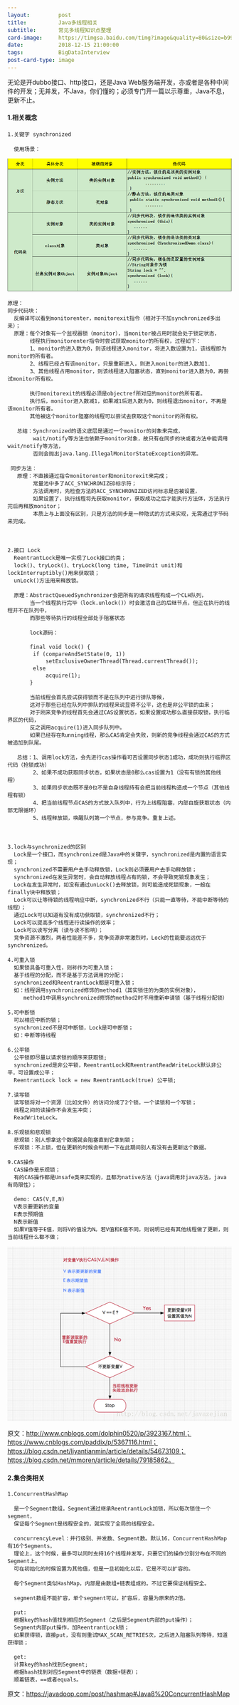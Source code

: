 ```yaml
---
layout:         post
title:          Java多线程相关
subtitle:       常见多线程知识点整理
card-image:     https://timgsa.baidu.com/timg?image&quality=80&size=b9999_10000&sec=1544886985001&di=6dabac2fd3dd7d2b0af391951190b93a&imgtype=0&src=http%3A%2F%2Fs1.51cto.com%2Foss%2F201802%2F27%2F164a32018df83046460958996918d890.jpg-wh_651x-s_1321967539.jpg
date:           2018-12-15 21:00:00
tags:           BigDataInterview
post-card-type: image
---
```


  无论是开dubbo接口、http接口，还是Java Web服务端开发，亦或者是各种中间件的开发；无并发，不Java，你们懂的；必须专门开一篇以示尊重，Java不息，更新不止。
  
#### 1.相关概念

    1.关键字 synchronized
    
      使用场景：
      
![MacDown Screenshot](/assets/images/2615789-08f16aeac7e0977d.png)

    原理：
    同步代码块：
      反编译可以看到monitorenter，monitorexit指令（相对于不加synchronized多出来）；
      原理：每个对象有一个监视器锁（monitor），当monitor被占用时就会处于锁定状态，
           线程执行monitorenter指令时尝试获取monitor的所有权，过程如下：
           1、monitor的进入数为0，则该线程进入monitor，将进入数设置为1，该线程即为monitor的所有者。
           2、线程已经占有该monitor，只是重新进入，则进入monitor的进入数加1.
           3、其他线程占用monitor，则该线程进入阻塞状态，直到monitor进入数为0，再尝试monitor所有权。  
           
           执行monitorexit的线程必须是objectref所对应的monitor的所有者。
           执行后，monitor进入数减1，如果减1后进入数为0，则线程退出monitor，不再是该monitor所有者。
           其他被这个monitor阻塞的线程可以尝试去获取这个monitor的所有权。 
           
       总结：Synchronized的语义底层是通过一个monitor的对象来完成，
            wait/notify等方法也依赖于monitor对象，故只有在同步的块或者方法中能调用wait/notify等方法，
            否则会抛出java.lang.IllegalMonitorStateException的异常。
            
     同步方法：
       原理：不直接通过指令monitorenter和monitorexit来完成；
            常量池中多了ACC_SYNCHRONIZED标示符；
            方法调用时，先检查方法的ACC_SYNCHRONIZED访问标志是否被设置，
            如果设置了，执行线程将先获取monitor，获取成功之后才能执行方法体，方法执行完后再释放monitor；
            本质上与上面没有区别，只是方法的同步是一种隐式的方式来实现，无需通过字节码来完成。
            
               

    2.接口 Lock
      ReentrantLock是唯一实现了Lock接口的类；
      lock()、tryLock()、tryLock(long time, TimeUnit unit)和lockInterruptibly()用来获取锁；
      unLock()方法用来释放锁。
      
      原理：AbstractQueuedSynchronizer会把所有的请求线程构成一个CLH队列，
           当一个线程执行完毕（lock.unlock()）时会激活自己的后继节点，但正在执行的线程并不在队列中，
           而那些等待执行的线程全部处于阻塞状态      
           
           lock源码：
           
           final void lock() {
            if (compareAndSetState(0, 1))
                setExclusiveOwnerThread(Thread.currentThread());
            else
                acquire(1);
           }
           
           当前线程会首先尝试获得锁而不是在队列中进行排队等候，
           这对于那些已经在队列中排队的线程来说显得不公平，这也是非公平锁的由来；
           对于刚来竞争的线程首先会通过CAS设置状态，如果设置成功那么直接获取锁，执行临界区的代码，
           反之调用acquire(1)进入同步队列中。
           如果已经存在Running线程，那么CAS肯定会失败，则新的竞争线程会通过CAS的方式被追加到队尾。
           
       总结：1、调用lock方法，会先进行cas操作看可否设置同步状态1成功，成功则执行临界区代码（抢锁成功）
            2、如果不成功获取同步状态，如果状态是0那么cas设置为1（没有有锁的其他线程）
            3、如果同步状态既不是0也不是自身线程持有会把当前线程构造成一个节点（其他线程有锁）
            4、把当前线程节点CAS的方式放入队列中，行为上线程阻塞，内部自旋获取状态（内部无限循环）
            5、线程释放锁，唤醒队列第一个节点，参与竞争。重复上述。

      

    3.lock与synchronized的区别
      Lock是一个接口，而synchronized是Java中的关键字，synchronized是内置的语言实现；
      synchronized不需要用户去手动释放锁，Lock则必须要用户去手动释放锁；
      synchronized在发生异常时，会自动释放线程占有的锁，不会导致死锁现象发生；
      Lock在发生异常时，如没有通过unLock()去释放锁，则可能造成死锁现象，一般在finally块中释放锁；
      Lock可以让等待锁的线程响应中断，synchronized不行（只能一直等待，不能中断等待的线程）；
      通过Lock可以知道有没有成功获取锁，synchronized不行；
      Lock可以提高多个线程进行读操作的效率；
      Lock可以读写分离（读与读不影响）；
      竞争资源不激烈，两者性能差不多，竞争资源非常激烈时，Lock的性能要远远优于synchronized。
      
    4.可重入锁
      如果锁具备可重入性，则称作为可重入锁；
      基于线程的分配，而不是基于方法调用的分配；
      synchronized和ReentrantLock都是可重入锁；
      如：线程调用synchronized修饰的method1（其实锁住的为类的实例对象），
         method1中调用synchronized修饰的method2时不用重新申请锁（基于线程分配锁）
         
    5.可中断锁
      可以相应中断的锁；
      synchronized不是可中断锁，Lock是可中断锁；
      如：中断等待线程
      
    6.公平锁
      公平锁即尽量以请求锁的顺序来获取锁;
      synchronized是非公平锁，ReentrantLock和ReentrantReadWriteLock默认非公平，可设置成公平；
      ReentrantLock lock = new ReentrantLock(true) 公平锁;
      
    7.读写锁
      读写锁将对一个资源（比如文件）的访问分成了2个锁，一个读锁和一个写锁；
      线程之间的读操作不会发生冲突；
      ReadWriteLock。
      
    8.乐观锁和悲观锁
      悲观锁：别人想拿这个数据就会阻塞直到它拿到锁；
      乐观锁：不上锁，但在更新的时候会判断一下在此期间别人有没有去更新这个数据。
      
    9.CAS操作
      CAS操作是乐观锁；
      有的CAS操作都是Unsafe类来实现的，且都为native方法（java调用非java方法，java有局限性）；
      
      demo: CAS(V,E,N)
      V表示要更新的变量
      E表示预期值
      N表示新值
      如果V值等于E值，则将V的值设为N。若V值和E值不同，则说明已经有其他线程做了更新，则当前线程什么都不做；
      
![MacDown Screenshot](/assets/images/20170701155737036.png)

 原文：http://www.cnblogs.com/dolphin0520/p/3923167.html；
      https://www.cnblogs.com/paddix/p/5367116.html；
      https://blog.csdn.net/liyantianmin/article/details/54673109；
      https://blog.csdn.net/mmoren/article/details/79185862。
      
  
#### 2.集合类相关

    1.ConcurrentHashMap
    
      是一个Segment数组，Segment通过继承ReentrantLock加锁，所以每次锁住一个segment，
      保证每个Segment是线程安全的，就实现了全局的线程安全。
      
      concurrencyLevel：并行级别、并发数、Segment数。默认16，ConcurrentHashMap有16个Segments，
      理论上，这个时候，最多可以同时支持16个线程并发写，只要它们的操作分别分布在不同的Segment上。
      可在初始化的时候设置为其他值，但是一旦初始化以后，它是不可以扩容的。
      
      每个Segment类似HashMap，内部是由数组+链表组成的。不过它要保证线程安全。
      
      segment数组不能扩容，单个segment可以，扩容后，容量为原来的2倍。
      
      put:
      根据key的hash值找到相应的Segment（之后是Segment内部的put操作）；
      Segment内部put操作，加ReentrantLock锁；
      如果获得锁，直接put，没有则重试MAX_SCAN_RETRIES次，之后进入阻塞队列等待，知道获得锁；
      
      get:
      计算key的hash找到Segment;
      根据hash找到对应Segment中的链表（数据+链表）；
      顺着链表，==或者equals。
      
 原文：https://javadoop.com/post/hashmap#Java8%20ConcurrentHashMap
 
     
      
     
      
      
      
      
      

   
  
  
  
  